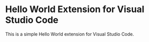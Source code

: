 # Hello World Extension for Visual Studio Code

This is a simple Hello World extension for Visual Studio Code.
